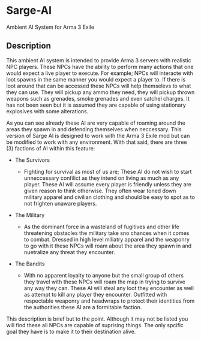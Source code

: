 # Sarge-AI
Ambient AI System for Arma 3 Exile

## Description
This ambient AI system is intended to provide Arma 3 servers with realistic NPC players. These NPCs have the ability to perform many actions that one would expect a live player to execute. For example; NPCs will interacte with loot spawns in the same manner you would expect a player to. If there is loot around that can be accessed these NPCs will help themselevs to what they can use. They will pickup any ammo they need, they will pickup thrown weapons such as grenades, smoke grenades and even satchel charges. It has not been seen but it is assumed they are capable of using stationary explosives with some alterations.

As you can see already these AI are very capable of roaming around the areas they spawn in and defending themselves when neccessary. This version of Sarge AI is designed to work with the Arma 3 Exile mod but can be modified to work with any environment. With that said, there are three (3) factions of AI within this feature:

* The Survivors
  * Fighting for survival as most of us are; These AI do not wish to start unneccessary confilict as they intend on living as much as any player. These AI will assume every player is friendly unless they are given reason to think otherwise. They often wear toned down military apparel and civilian clothing and should be easy to spot as to not frighten unaware players.

* The Military
  * As the dominant force in a wasteland of fugitives and other life threatening obstacles the military take sno chances when it comes to combat. Dressed in high level miliatry apparel and the weaponry to go with it these NPCs will roam about the area they spawn in and nuetralize any threat they encounter.

* The Bandits
  * With no apparent loyalty to anyone but the small group of others they travel with these NPCs will roam the map in trying to survive any way they can. These AI will steal any loot they encounter as well as attempt to kill any player they encounter. Outfitted with respectable weaponry and headwraps to protect their identities from the authorities these AI are a formitable faction. 

This description is brief but to the point. Although it may not be listed you will find these all NPCs are capable of suprising things. The only spcific goal they have is to make it to their destination alive.
